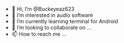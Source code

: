 - 👋 Hi, I’m @Buckeyeaz623
- 👀 I’m interested in audio software
- 🌱 I’m currently learning terminal for Android
- 💞️ I’m looking to collaborate on ...
- 📫 How to reach me ...

<!---
Buckeyeaz623/Buckeyeaz623 is a ✨ special ✨ repository because its `README.md` (this file) appears on your GitHub profile.
You can click the Preview link to take a look at your changes.
--->
